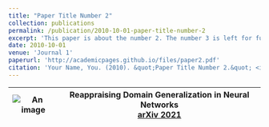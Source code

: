 ```yaml
---
title: "Paper Title Number 2"
collection: publications
permalink: /publication/2010-10-01-paper-title-number-2
excerpt: 'This paper is about the number 2. The number 3 is left for future work.'
date: 2010-10-01
venue: 'Journal 1'
paperurl: 'http://academicpages.github.io/files/paper2.pdf'
citation: 'Your Name, You. (2010). &quot;Paper Title Number 2.&quot; <i>Journal 1</i>. 1(2).'
---
```

| ![An image](https://faculty.iiit.ac.in/~vgandhi/vgandhi_files/dg.jpg ) | Reappraising Domain Generalization in Neural Networks<br/> [arXiv 2021](https://arxiv.org/pdf/2110.07981.pdf)  |
|-|-|
